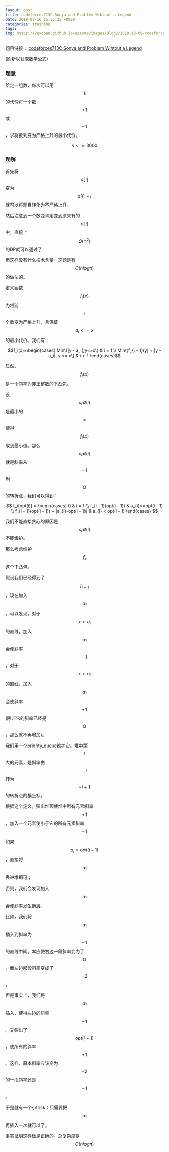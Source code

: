 ```yaml
---
layout: post
title: codeforces713C Sonya and Problem Wihtout a Legend
date: 2018-09-16 15:56:25 +0800
categories: training
tags: 
img: https://vexoben.github.io/assets/images/Blog2/2018-10-06-codeforces713c-sonya-and-problem-wihtout-a-legend.png
---
```


题目链接： [codeforces713C Sonya and Problem Wihtout a Legend][1]

(刷新以获取数学公式)

### **题意**

给定一组数，每次可以用$$1$$的代价将一个数$$+1$$或$$-1$$，求将数列变为严格上升的最小代价。

$$ n <= 3000 $$

### **题解**

首先将$$a[i]$$变为$$a[i]-i$$就可以将题目转化为不严格上升。

然后注意到一个数变肯定变到原来有的$$a[i]$$中，直接上$$O(n^2)$$的DP就可以通过了

但这样没有什么技术含量。这题是有$$O(nlogn)$$的做法的。

定义函数$$f_i(x)$$为将前$$i$$个数变为严格上升，且保证$$a_{i}<=x$$的最小代价。我们有：

$$f_i(x)=\begin{cases}
Min\{|y - a_i|,y<=x\} & i = 1 \\
Min\{f_{i - 1}(y) + |y - a_i|, y <= x\} & i > 1
\end{cases}$$

显然，$$f_{i}(x)$$是一个斜率为非正整数的下凸包。

设$$opt(i)$$是最小的$$x$$使得$$f_i(x)$$取到最小值。那么$$opt(i)$$就是斜率从$$-1$$到$$0$$的转折点，我们可以得到：

$$ f_i{opt(i)} = \begin{cases}
0 & i = 1 \\
f_{i - 1}(opt(i - 1)) & a_{i}>=opt(i - 1) \\
f_{i - 1}(opt(i - 1)) + |a_{i}-opt(i - 1)| & a_{i} < opt(i - 1)
\end{cases}
$$

我们不能直接贪心的原因是$$opt(i)$$不能维护。

那么考虑维护$$f_{i}$$这个下凸包。

假设我们已经得到了$$f_{i-1}$$，现在加入$$a_{i}$$。可以发现，对于$$x<a_{i}$$的直线，加入$$a_{i}$$会使斜率$$-1$$，对于$$x>a_{i}$$的直线，加入$$a_{i}$$会使斜率$$+1$$(除非它的斜率已经是$$0$$，那么就不再增加)。

我们用一个priority_queue维护它。堆中第$$i$$大的元素，是斜率由$$-i$$转为$$-i+1$$的转折点的横坐标。

根据这个定义，弹出堆顶使堆中所有元素斜率$$+1$$，加入一个元素使小于它的所有元素斜率$$-1$$

如果$$a_{i} > opt(i - 1)$$，直接将$$a_{i}$$丢进堆即可；

否则，我们会发现加入$$a_{i}$$会使斜率发生断层。

比如，我们将$$a_{i}$$插入到斜率为$$-1$$的直线中间。本应使右边一段斜率变为了$$0$$，而左边那段斜率变成了$$-2$$。

但是事实上，我们将$$a_{i}$$插入，使得左边的斜率$$-1$$。又弹出了$$opt(i - 1)$$，使所有的斜率$$+1$$。这样，原本斜率应该变为$$-2$$的一段斜率还是$$-1$$。

于是就有一个小trick：只需要把$$a_{i}$$再插入一次就可以了。

事实证明这样做是正确的。总复杂度是$$O(nlogn)$$

[1]: http://codeforces.com/contest/713/problem/C